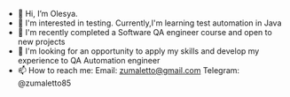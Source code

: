 - 👋 Hi, I’m Olesya. 
- 👀 I'm interested in testing. Currently,I'm learning test automation in Java
- 🌱 I'm recently completed a Software QA engineer course and open to new projects
- 💞️ I'm looking for an opportunity to apply my skills and develop my experience to QA Automation engineer
- 📫 How to reach me: Email: zumaletto@gmail.com
                      Telegram: @zumaletto85


<!---
Zumaletto/Zumaletto is a ✨ special ✨ repository because its `README.md` (this file) appears on your GitHub profile.
You can click the Preview link to take a look at your changes.
--->
